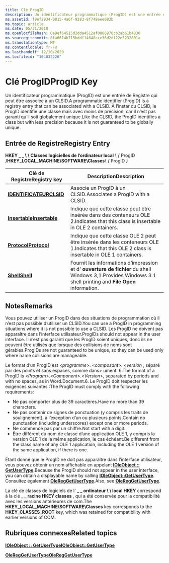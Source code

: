 ```yaml
---
title: Clé ProgID
description: Un identificateur programmatique (ProgID) est une entrée de Registre qui peut être associée à un CLSID. À l’instar du CLSID, le ProgID identifie une classe mais avec moins de précision, car il n’est pas garanti qu’il soit globalement unique.
ms.assetid: f9ef2934-0815-4a6f-9283-8f748eee083b
ms.topic: article
ms.date: 05/31/2018
ms.openlocfilehash: 0a9ef64515d2dda4512af0086970cb2ab61b4830
ms.sourcegitcommit: 8fa6614b715bddf14648cce36d2df22e5232801a
ms.translationtype: MT
ms.contentlocale: fr-FR
ms.lasthandoff: 12/10/2020
ms.locfileid: "104032226"
---
```

# <a name="progid-key"></a><span data-ttu-id="c35b3-104">Clé ProgID</span><span class="sxs-lookup"><span data-stu-id="c35b3-104">ProgID Key</span></span>

<span data-ttu-id="c35b3-105">Un identificateur programmatique (ProgID) est une entrée de Registre qui peut être associée à un CLSID.</span><span class="sxs-lookup"><span data-stu-id="c35b3-105">A programmatic identifier (ProgID) is a registry entry that can be associated with a CLSID.</span></span> <span data-ttu-id="c35b3-106">À l’instar du CLSID, le ProgID identifie une classe mais avec moins de précision, car il n’est pas garanti qu’il soit globalement unique.</span><span class="sxs-lookup"><span data-stu-id="c35b3-106">Like the CLSID, the ProgID identifies a class but with less precision because it is not guaranteed to be globally unique.</span></span>

## <a name="registry-entry"></a><span data-ttu-id="c35b3-107">Entrée de Registre</span><span class="sxs-lookup"><span data-stu-id="c35b3-107">Registry Entry</span></span>

<span data-ttu-id="c35b3-108">**HKEY \_ \_ \\ \\ Classes logicielles de l’ordinateur local** \\ *{* ProgID *}*</span><span class="sxs-lookup"><span data-stu-id="c35b3-108">**HKEY\_LOCAL\_MACHINE\\SOFTWARE\\Classes**\\ *{* ProgID *}*</span></span>



| <span data-ttu-id="c35b3-109">Clé de Registre</span><span class="sxs-lookup"><span data-stu-id="c35b3-109">Registry key</span></span>                            | <span data-ttu-id="c35b3-110">Description</span><span class="sxs-lookup"><span data-stu-id="c35b3-110">Description</span></span>                                                        |
|-----------------------------------------|--------------------------------------------------------------------|
| [<span data-ttu-id="c35b3-111">**IDENTIFICATEUR**</span><span class="sxs-lookup"><span data-stu-id="c35b3-111">**CLSID**</span></span>](clsid.md)                  | <span data-ttu-id="c35b3-112">Associe un ProgID à un CLSID.</span><span class="sxs-lookup"><span data-stu-id="c35b3-112">Associates a ProgID with a CLSID.</span></span>                                  |
| [<span data-ttu-id="c35b3-113">**Insertable**</span><span class="sxs-lookup"><span data-stu-id="c35b3-113">**Insertable**</span></span>](insertable-progid.md) | <span data-ttu-id="c35b3-114">Indique que cette classe peut être insérée dans des conteneurs OLE 2.</span><span class="sxs-lookup"><span data-stu-id="c35b3-114">Indicates that this class is insertable in OLE 2 containers.</span></span>       |
| [<span data-ttu-id="c35b3-115">**Protocol**</span><span class="sxs-lookup"><span data-stu-id="c35b3-115">**Protocol**</span></span>](protocol.md)            | <span data-ttu-id="c35b3-116">Indique que cette classe OLE 2 peut être insérée dans les conteneurs OLE 1.</span><span class="sxs-lookup"><span data-stu-id="c35b3-116">Indicates that this OLE 2 class is insertable in OLE 1 containers.</span></span> |
| [<span data-ttu-id="c35b3-117">**Shell**</span><span class="sxs-lookup"><span data-stu-id="c35b3-117">**Shell**</span></span>](shell.md)                  | <span data-ttu-id="c35b3-118">Fournit les informations d’impression et d' **ouverture de fichier** du shell Windows 3,1.</span><span class="sxs-lookup"><span data-stu-id="c35b3-118">Provides Windows 3.1 shell printing and **File Open** information.</span></span> |



 

## <a name="remarks"></a><span data-ttu-id="c35b3-119">Notes</span><span class="sxs-lookup"><span data-stu-id="c35b3-119">Remarks</span></span>

<span data-ttu-id="c35b3-120">Vous pouvez utiliser un ProgID dans des situations de programmation où il n’est pas possible d’utiliser un CLSID.</span><span class="sxs-lookup"><span data-stu-id="c35b3-120">You can use a ProgID in programming situations where it is not possible to use a CLSID.</span></span> <span data-ttu-id="c35b3-121">Les ProgID ne doivent pas apparaître dans l’interface utilisateur.</span><span class="sxs-lookup"><span data-stu-id="c35b3-121">ProgIDs should not appear in the user interface.</span></span> <span data-ttu-id="c35b3-122">Il n’est pas garanti que les ProgID soient uniques, donc ils ne peuvent être utilisés que lorsque des collisions de noms sont gérables.</span><span class="sxs-lookup"><span data-stu-id="c35b3-122">ProgIDs are not guaranteed to be unique, so they can be used only where name collisions are manageable.</span></span>

<span data-ttu-id="c35b3-123">Le format d’un ProgID est <*programme*>. <*composant*>. <*version* , séparé par des points et sans espaces, comme dans> ument. 6.</span><span class="sxs-lookup"><span data-stu-id="c35b3-123">The format of a ProgID is <*Program*>.<*Component*>.<*Version*>, separated by periods and with no spaces, as in Word.Document.6.</span></span> <span data-ttu-id="c35b3-124">Le ProgID doit respecter les exigences suivantes :</span><span class="sxs-lookup"><span data-stu-id="c35b3-124">The ProgID must comply with the following requirements:</span></span>

-   <span data-ttu-id="c35b3-125">Ne pas comporter plus de 39 caractères.</span><span class="sxs-lookup"><span data-stu-id="c35b3-125">Have no more than 39 characters.</span></span>
-   <span data-ttu-id="c35b3-126">Ne pas contenir de signes de ponctuation (y compris les traits de soulignement), à l’exception d’un ou plusieurs points.</span><span class="sxs-lookup"><span data-stu-id="c35b3-126">Contain no punctuation (including underscores) except one or more periods.</span></span>
-   <span data-ttu-id="c35b3-127">Ne commence pas par un chiffre.</span><span class="sxs-lookup"><span data-stu-id="c35b3-127">Not start with a digit.</span></span>
-   <span data-ttu-id="c35b3-128">Être différent du nom de classe d’une application OLE 1, y compris la version OLE 1 de la même application, le cas échéant.</span><span class="sxs-lookup"><span data-stu-id="c35b3-128">Be different from the class name of any OLE 1 application, including the OLE 1 version of the same application, if there is one.</span></span>

<span data-ttu-id="c35b3-129">Étant donné que le ProgID ne doit pas apparaître dans l’interface utilisateur, vous pouvez obtenir un nom affichable en appelant [**IOleObject :: GetUserType**](/windows/desktop/api/OleIdl/nf-oleidl-ioleobject-getusertype).</span><span class="sxs-lookup"><span data-stu-id="c35b3-129">Because the ProgID should not appear in the user interface, you can obtain a displayable name by calling [**IOleObject::GetUserType**](/windows/desktop/api/OleIdl/nf-oleidl-ioleobject-getusertype).</span></span> <span data-ttu-id="c35b3-130">Consultez également [**OleRegGetUserType**](/windows/desktop/api/Ole2/nf-ole2-olereggetusertype).</span><span class="sxs-lookup"><span data-stu-id="c35b3-130">Also, see [**OleRegGetUserType**](/windows/desktop/api/Ole2/nf-ole2-olereggetusertype).</span></span>

<span data-ttu-id="c35b3-131">La clé de classes de logiciels de l' **\_ \_ ordinateur \\ \\ local HKEY** correspond à la clé **\_ \_ racine HKEY classes** , qui a été conservée pour la compatibilité avec les versions antérieures de com.</span><span class="sxs-lookup"><span data-stu-id="c35b3-131">The **HKEY\_LOCAL\_MACHINE\\SOFTWARE\\Classes** key corresponds to the **HKEY\_CLASSES\_ROOT** key, which was retained for compatibility with earlier versions of COM.</span></span>

## <a name="related-topics"></a><span data-ttu-id="c35b3-132">Rubriques connexes</span><span class="sxs-lookup"><span data-stu-id="c35b3-132">Related topics</span></span>

<dl> <dt>

[<span data-ttu-id="c35b3-133">**IOleObject :: GetUserType**</span><span class="sxs-lookup"><span data-stu-id="c35b3-133">**IOleObject::GetUserType**</span></span>](/windows/desktop/api/OleIdl/nf-oleidl-ioleobject-getusertype)
</dt> <dt>

[<span data-ttu-id="c35b3-134">**OleRegGetUserType**</span><span class="sxs-lookup"><span data-stu-id="c35b3-134">**OleRegGetUserType**</span></span>](/windows/desktop/api/Ole2/nf-ole2-olereggetusertype)
</dt> </dl>

 

 




